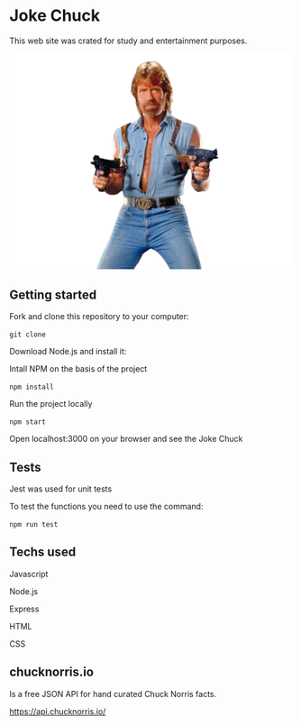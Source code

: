 # Joke Chuck
This web site was crated for study and entertainment purposes.

![](https://github.com/Felipecard/joke-chuck/blob/main/src/assets/img/fotoArma-removebg-preview.png)


## Getting started 
Fork and clone this repository to your computer:

```git clone```

Download Node.js and install it:

Intall NPM on the basis of the project

```npm install```

Run the project locally

```npm start```

Open localhost:3000 on your browser and see the Joke Chuck


## Tests
Jest was used for unit tests

To test the functions you need to use the command:

```npm run test```

## Techs used
Javascript

Node.js

Express

HTML

CSS

## chucknorris.io
Is a free JSON API for hand curated Chuck Norris facts.

https://api.chucknorris.io/
